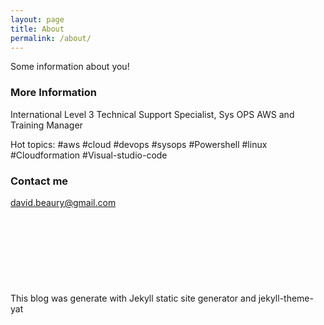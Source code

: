 ```yaml
---
layout: page
title: About
permalink: /about/
---
```


Some information about you!

### More Information

International Level 3 Technical Support Specialist, Sys OPS AWS and Training Manager 

Hot topics: #aws #cloud #devops #sysops #Powershell #linux #Cloudformation #Visual-studio-code

### Contact me

[david.beaury@gmail.com](mailto:david.beaury@gmail.com)
<br>
<br>
<br>
<br>
<br>
<br>
<br>
<br>
<br>
This blog was generate with Jekyll static site generator and jekyll-theme-yat